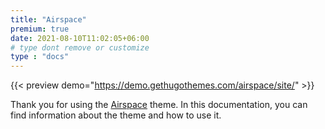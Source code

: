 ```yaml
---
title: "Airspace"
premium: true
date: 2021-08-10T11:02:05+06:00
# type dont remove or customize
type : "docs"
---
```


{{< preview demo="https://demo.gethugothemes.com/airspace/site/" >}}

Thank you for using the [Airspace](https://gethugothemes.com/products/airspace/) theme. In this documentation, you can find information about the theme and how to use it.
